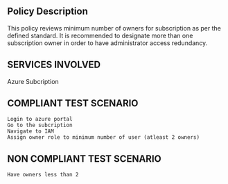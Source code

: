 
## Policy Description
This policy reviews minimum number of owners for subscription as per the defined standard. It is recommended to designate more than one subscription owner in order to have administrator access redundancy.


## SERVICES INVOLVED
 Azure Subcription

## COMPLIANT TEST SCENARIO
    Login to azure portal
    Go to the subcription
    Navigate to IAM
    Assign owner role to minimum number of user (atleast 2 owners)

## NON COMPLIANT TEST SCENARIO
    Have owners less than 2



